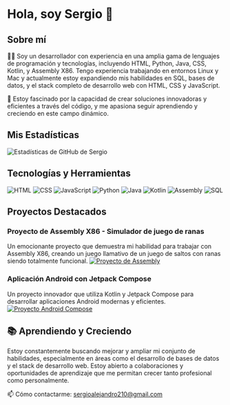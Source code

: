 # Hola, soy Sergio 👋

## Sobre mí
👨‍💻 Soy un desarrollador con experiencia en una amplia gama de lenguajes de programación y tecnologías, incluyendo HTML, Python, Java, CSS, Kotlin, y Assembly X86. Tengo experiencia trabajando en entornos Linux y Mac y actualmente estoy expandiendo mis habilidades en SQL, bases de datos, y el stack completo de desarrollo web con HTML, CSS y JavaScript.

💼 Estoy fascinado por la capacidad de crear soluciones innovadoras y eficientes a través del código, y me apasiona seguir aprendiendo y creciendo en este campo dinámico.

## Mis Estadísticas

![Estadísticas de GitHub de Sergio](https://github-readme-stats.vercel.app/api?username=SergioAle210&show_icons=true&theme=radical)

## Tecnologías y Herramientas

![HTML](https://img.shields.io/badge/-HTML-%23E34F26?style=flat&logo=html5&logoColor=white)
![CSS](https://img.shields.io/badge/-CSS-%231572B6?style=flat&logo=css3&logoColor=white)
![JavaScript](https://img.shields.io/badge/-JavaScript-%23F7DF1E?style=flat&logo=javascript&logoColor=black)
![Python](https://img.shields.io/badge/-Python-%233776AB?style=flat&logo=python&logoColor=white)
![Java](https://img.shields.io/badge/-Java-%23ED8B00?style=flat&logo=java&logoColor=white)
![Kotlin](https://img.shields.io/badge/-Kotlin-%237F52FF?style=flat&logo=kotlin&logoColor=white)
![Assembly](https://img.shields.io/badge/-Assembly-%23404d59?style=flat)
![SQL](https://img.shields.io/badge/-SQL-%23404d59?style=flat&logo=postgresql&logoColor=white)
<!-- Añade o elimina tecnologías según corresponda -->

## Proyectos Destacados

### Proyecto de Assembly X86 - Simulador de juego de ranas
Un emocionante proyecto que demuestra mi habilidad para trabajar con Assembly X86, creando un juego llamativo de un juego de saltos con ranas siendo totalmente funcional.
[![Proyecto de Assembly](https://github-readme-stats.vercel.app/api/pin/?username=SergioAle210&repo=Proyecto4_Assembly)](https://github.com/SergioAle210/Proyecto4_Assembly)

### Aplicación Android con Jetpack Compose
Un proyecto innovador que utiliza Kotlin y Jetpack Compose para desarrollar aplicaciones Android modernas y eficientes.
[![Proyecto Android Compose](https://github-readme-stats.vercel.app/api/pin/?username=SergioAle210&repo=android-compose-uvg)](https://github.com/SergioAle210/android-compose-uvg)

## 📚 Aprendiendo y Creciendo

Estoy constantemente buscando mejorar y ampliar mi conjunto de habilidades, especialmente en áreas como el desarrollo de bases de datos y el stack de desarrollo web. Estoy abierto a colaboraciones y oportunidades de aprendizaje que me permitan crecer tanto profesional como personalmente.

📫 Cómo contactarme: sergioalejandro210@gmail.com
